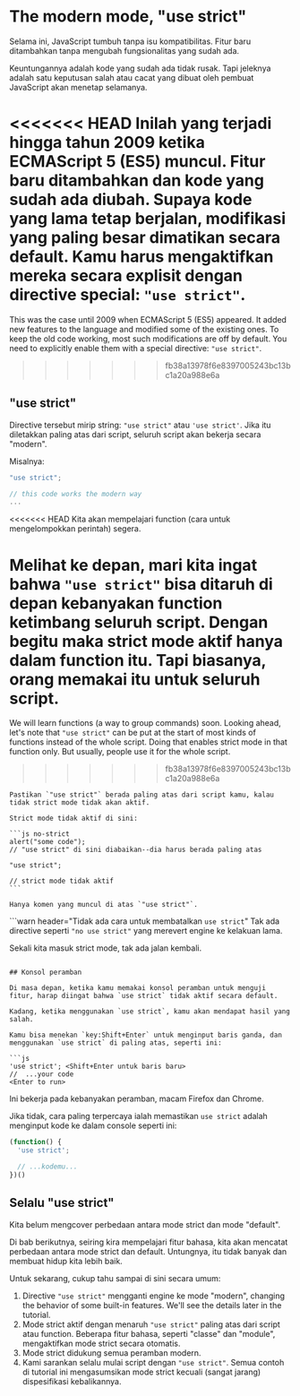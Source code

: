 # The modern mode, "use strict"

Selama ini, JavaScript tumbuh tanpa isu kompatibilitas. Fitur baru ditambahkan tanpa mengubah fungsionalitas yang sudah ada.

Keuntungannya adalah kode yang sudah ada tidak rusak. Tapi jeleknya adalah satu keputusan salah atau cacat yang dibuat oleh pembuat JavaScript akan menetap selamanya.

<<<<<<< HEAD
Inilah yang terjadi hingga tahun 2009 ketika ECMAScript 5 (ES5) muncul. Fitur baru ditambahkan dan kode yang sudah ada diubah. Supaya kode yang lama tetap berjalan, modifikasi yang paling besar dimatikan secara default. Kamu harus mengaktifkan mereka secara explisit dengan directive special: `"use strict"`.
=======
This was the case until 2009 when ECMAScript 5 (ES5) appeared. It added new features to the language and modified some of the existing ones. To keep the old code working, most such modifications are off by default. You need to explicitly enable them with a special directive: `"use strict"`.
>>>>>>> fb38a13978f6e8397005243bc13bc1a20a988e6a

## "use strict"

Directive tersebut mirip string: `"use strict"` atau `'use strict'`. Jika itu diletakkan paling atas dari script, seluruh script akan bekerja secara "modern".

Misalnya:

```js
"use strict";

// this code works the modern way
...
```

<<<<<<< HEAD
Kita akan mempelajari function (cara untuk mengelompokkan perintah) segera.

Melihat ke depan, mari kita ingat bahwa `"use strict"` bisa ditaruh di depan kebanyakan function ketimbang seluruh script. Dengan begitu maka strict mode aktif hanya dalam function itu. Tapi biasanya, orang memakai itu untuk seluruh script.
=======
We will learn functions (a way to group commands) soon. Looking ahead, let's note that `"use strict"` can be put at the start of most kinds of functions instead of the whole script. Doing that enables strict mode in that function only. But usually, people use it for the whole script.
>>>>>>> fb38a13978f6e8397005243bc13bc1a20a988e6a


````warn header="Yakinkan bahwa \"use strict\" berada paling atas"
Pastikan `"use strict"` berada paling atas dari script kamu, kalau tidak strict mode tidak akan aktif.

Strict mode tidak aktif di sini:

```js no-strict
alert("some code");
// "use strict" di sini diabaikan--dia harus berada paling atas

"use strict";

// strict mode tidak aktif
```

Hanya komen yang muncul di atas `"use strict"`.
````

```warn header="Tidak ada cara untuk membatalkan `use strict`"
Tak ada directive seperti `"no use strict"` yang merevert engine ke kelakuan lama.

Sekali kita masuk strict mode, tak ada jalan kembali.
```

## Konsol peramban

Di masa depan, ketika kamu memakai konsol peramban untuk menguji fitur, harap diingat bahwa `use strict` tidak aktif secara default.

Kadang, ketika menggunakan `use strict`, kamu akan mendapat hasil yang salah.

Kamu bisa menekan `key:Shift+Enter` untuk menginput baris ganda, dan menggunakan `use strict` di paling atas, seperti ini:

```js
'use strict'; <Shift+Enter untuk baris baru>
//  ...your code
<Enter to run>
```

Ini bekerja pada kebanyakan peramban, macam Firefox dan Chrome.

Jika tidak, cara paling terpercaya ialah memastikan `use strict` adalah menginput kode ke dalam console seperti ini:

```js
(function() {
  'use strict';

  // ...kodemu...
})()
```

## Selalu "use strict"

Kita belum mengcover perbedaan antara mode strict dan mode "default".

Di bab berikutnya, seiring kira mempelajari fitur bahasa, kita akan mencatat perbedaan antara mode strict dan default. Untungnya, itu tidak banyak dan membuat hidup kita lebih baik.

Untuk sekarang, cukup tahu sampai di sini secara umum:

1. Directive `"use strict"` mengganti engine ke mode "modern", changing the behavior of some built-in features. We'll see the details later in the tutorial.
2. Mode strict aktif dengan menaruh `"use strict"` paling atas dari script atau function. Beberapa fitur bahasa, seperti "classe" dan "module", mengaktifkan mode strict secara otomatis.
3. Mode strict didukung semua peramban modern.
4. Kami sarankan selalu mulai script dengan `"use strict"`. Semua contoh di tutorial ini mengasumsikan mode strict kecuali (sangat jarang) dispesifikasi kebalikannya.
